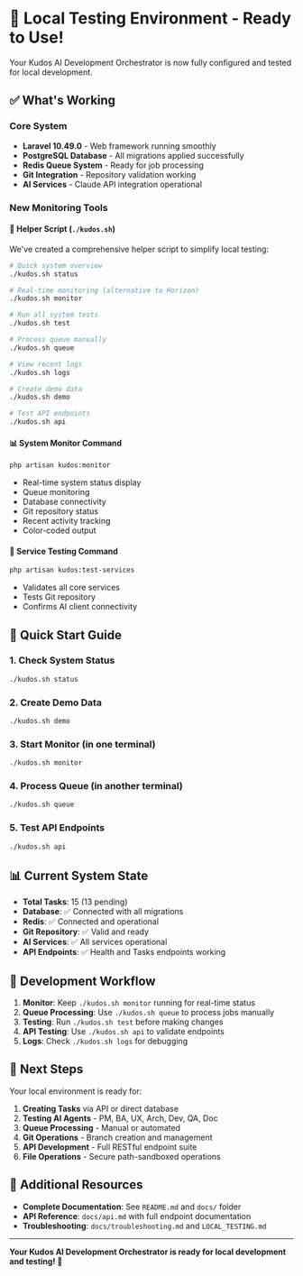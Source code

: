 # 🎉 Local Testing Environment - Ready to Use!

Your Kudos AI Development Orchestrator is now fully configured and tested for local development.

## ✅ What's Working

### Core System
- **Laravel 10.49.0** - Web framework running smoothly
- **PostgreSQL Database** - All migrations applied successfully
- **Redis Queue System** - Ready for job processing
- **Git Integration** - Repository validation working
- **AI Services** - Claude API integration operational

### New Monitoring Tools

#### 🤖 Helper Script (`./kudos.sh`)
We've created a comprehensive helper script to simplify local testing:

```bash
# Quick system overview
./kudos.sh status

# Real-time monitoring (alternative to Horizon)
./kudos.sh monitor

# Run all system tests
./kudos.sh test

# Process queue manually
./kudos.sh queue

# View recent logs
./kudos.sh logs

# Create demo data
./kudos.sh demo

# Test API endpoints
./kudos.sh api
```

#### 📊 System Monitor Command
```bash
php artisan kudos:monitor
```
- Real-time system status display
- Queue monitoring
- Database connectivity
- Git repository status
- Recent activity tracking
- Color-coded output

#### 🧪 Service Testing Command
```bash
php artisan kudos:test-services
```
- Validates all core services
- Tests Git repository
- Confirms AI client connectivity

## 🚀 Quick Start Guide

### 1. Check System Status
```bash
./kudos.sh status
```

### 2. Create Demo Data
```bash
./kudos.sh demo
```

### 3. Start Monitor (in one terminal)
```bash
./kudos.sh monitor
```

### 4. Process Queue (in another terminal)
```bash
./kudos.sh queue
```

### 5. Test API Endpoints
```bash
./kudos.sh api
```

## 📊 Current System State

- **Total Tasks**: 15 (13 pending)
- **Database**: ✅ Connected with all migrations
- **Redis**: ✅ Connected and operational
- **Git Repository**: ✅ Valid and ready
- **AI Services**: ✅ All services operational
- **API Endpoints**: ✅ Health and Tasks endpoints working

## 🔄 Development Workflow

1. **Monitor**: Keep `./kudos.sh monitor` running for real-time status
2. **Queue Processing**: Use `./kudos.sh queue` to process jobs manually
3. **Testing**: Run `./kudos.sh test` before making changes
4. **API Testing**: Use `./kudos.sh api` to validate endpoints
5. **Logs**: Check `./kudos.sh logs` for debugging

## 🎯 Next Steps

Your local environment is ready for:

1. **Creating Tasks** via API or direct database
2. **Testing AI Agents** - PM, BA, UX, Arch, Dev, QA, Doc
3. **Queue Processing** - Manual or automated
4. **Git Operations** - Branch creation and management
5. **API Development** - Full RESTful endpoint suite
6. **File Operations** - Secure path-sandboxed operations

## 📝 Additional Resources

- **Complete Documentation**: See `README.md` and `docs/` folder
- **API Reference**: `docs/api.md` with full endpoint documentation
- **Troubleshooting**: `docs/troubleshooting.md` and `LOCAL_TESTING.md`

---

**Your Kudos AI Development Orchestrator is ready for local development and testing! 🚀**